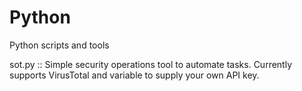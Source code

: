 # Python
Python scripts and tools

sot.py :: Simple security operations tool to automate tasks. Currently supports VirusTotal and variable to supply your own API key.
